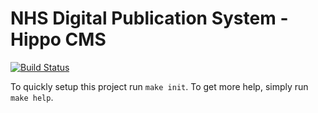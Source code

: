 # NHS Digital Publication System - Hippo CMS

[![Build Status](https://travis-ci.org/NHS-digital-website/ps-hippo.svg?branch=master)](https://travis-ci.org/NHS-digital-website/ps-hippo)

To quickly setup this project run `make init`. To get more help, simply run
`make help`.
